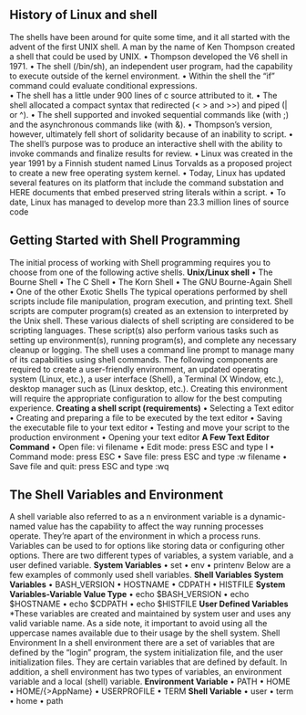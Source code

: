 ## History of Linux and shell
The shells have been around for quite some time, and it all started with the advent of the first UNIX shell. A man by the name of Ken Thompson created a shell that could be used by UNIX. 
•	Thompson developed the V6 shell in 1971. 
•	The shell (/bin/sh), an independent user program, had the capability to execute outside of the kernel environment.
•	Within the shell the “if” command could evaluate conditional expressions.   
•	The shell has a little under 900 lines of c source attributed to it. 
•	The shell allocated a compact syntax that redirected (< > and >>) and piped (| or ^). 
•	The shell supported and invoked sequential commands like (with ;) and the asynchronous commands like (with &). 
•	Thompson’s version, however, ultimately fell short of solidarity because of an inability to script. 
•	The shell’s purpose was to produce an interactive shell with the ability to invoke commands and finalize results for review. 
•	Linux was created in the year 1991 by a Finnish student named Linus Torvalds as a proposed project to create a new free operating system kernel.
•	 Today, Linux has updated several features on its platform that include the command substation and HERE documents that embed preserved string literals within a script. 
•	To date, Linux has managed to develop more than 23.3 million lines of source code 

## Getting Started with Shell Programming
The initial process of working with Shell programming requires you to choose from one of the following active shells. 
**Unix/Linux shell**
•	The Bourne Shell
•	The C Shell
•	The Korn Shell
•	The GNU Bourne-Again Shell
•	One of the other Exotic Shells
The typical operations performed by shell scripts include file manipulation, program execution, and printing text. Shell scripts are computer program(s) created as an extension to interpreted by the Unix shell. These various dialects of shell scripting are considered to be scripting languages. These script(s) also perform various tasks such as setting up environment(s), running program(s), and complete any necessary cleanup or logging.
The shell uses a command line prompt to manage many of its capabilities using shell commands. The following components are required to create a user-friendly environment, an updated operating system (Linux, etc.), a user interface (Shell), a Terminal (X Window, etc.), desktop manager such as (Linux desktop, etc.). Creating this environment will require the appropriate configuration to allow for the best computing experience.
**Creating a shell script (requirements)** 
•	Selecting a Text editor
•	Creating and preparing a file to be executed by the text editor
•	Saving the executable file to your text editor
•	Testing and move your script to the production environment
•	Opening your text editor
**A Few Text Editor Command**
•	Open file: vi filename
•	Edit mode: press ESC and type I
•	Command mode: press ESC
•	Save file: press ESC and type :w filename
•	Save file and quit: press ESC and type :wq

## The Shell Variables and Environment
A shell variable also referred to as a n environment variable is a dynamic-named value has the capability to affect the way running processes operate. They’re apart of the environment in which a process runs. Variables can be used to for options like storing data or configuring other options. There are two different types of variables, a system variable, and a user defined variable.
**System Variables**
•	set
•	env
•	printenv
Below are a few examples of commonly used shell variables.
**Shell Variables** 
**System Variables**
•	BASH_VERSION
•	HOSTNAME
•	CDPATH
•	HISTFILE
**System Variables-Variable Value Type**
•	echo $BASH_VERSION
•	echo $HOSTNAME
•	echo $CDPATH
•	echo $HISTFILE
**User Defined Variables**
*These variables are created and maintained by system user and uses any valid variable name. As a side note, it important to avoid using all the uppercase names available due to their usage by the shell system.
Shell Environment
In a shell environment there are a set of variables that are defined by the “login” program, the system initialization file, and the user initialization files. They are certain variables that are defined by default. In addition, a shell environment has two types of variables, an environment variable and a local (shell) variable.
**Environment Variable**
•	PATH
•	HOME
•	HOME/{>AppName}
•	USERPROFILE
•	TERM
**Shell Variable**
•	user
•	term
•	home 
•	path



